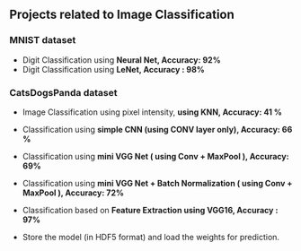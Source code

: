 ## Projects related to Image Classification

### MNIST dataset
  * Digit Classification using **Neural Net, Accuracy: 92%**
  * Digit Classification using **LeNet, Accuracy : 98%**

### CatsDogsPanda dataset
   * Image Classification using pixel intensity, **using KNN, Accuracy: 41 %**
   * Classification using **simple CNN (using CONV layer only), Accuracy: 66 %**
   * Classification using **mini VGG Net ( using Conv + MaxPool ), Accuracy: 69%**
   * Classification using **mini VGG Net + Batch Normalization ( using Conv + MaxPool ), Accuracy: 72%**
   * Classification based on **Feature Extraction using VGG16, Accuracy : 97%**

   * Store the model (in HDF5 format) and load the weights for prediction.
